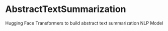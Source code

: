 # AbstractTextSummarization
Hugging Face Transformers to build abstract text summarization NLP Model
